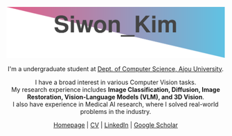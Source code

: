 <!--
**kimww42/kimww42** is a ✨ _special_ ✨ repository because its `README.md` (this file) appears on your GitHub profile.

Here are some ideas to get you started:

- 🔭 I’m currently working on ...
- 🌱 I’m currently learning ...
- 👯 I’m looking to collaborate on ...
- 🤔 I’m looking for help with ...
- 💬 Ask me about ...
- 📫 How to reach me: ...
- 😄 Pronouns: ...
- ⚡ Fun fact: ...
-->
<p align = "center">
  <img src="api.svg">
</p>

<div align=center>
<p>I'm a undergraduate student at <a href="https://ajou.ac.kr/">Dept. of Computer Science, Ajou University</a>.</p>
<p>I have a broad interest in various Computer Vision tasks.<br>My research experience includes <Strong>Image Classification, Diffusion, Image Restoration, Vision-Language Models (VLM), and 3D Vision</Strong>.<br>I also have experience in Medical AI research, where I solved real-world problems in the industry.</p>

<a href="https://kimww42.github.io/">Homepage</a> | <a href="https://kimww42.github.io/cv/SiwonKim_CV.pdf">CV</a> | <a href="https://www.linkedin.com/in/sss1w0n/">LinkedIn</a> | <a href="https://scholar.google.com/citations?user=SALtFwMAAAAJ&hl=ko">Google Scholar</a>
</div>
